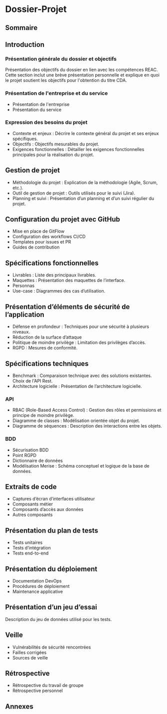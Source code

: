 # Dossier-Projet

## Sommaire

## Introduction 

### Présentation générale du dossier et objectifs

Présentation des objectifs du dossier en lien avec les compétences REAC. Cette section inclut une brève présentation personnelle et explique en quoi le projet soutient les objectifs pour l'obtention du titre CDA.

### Présentation de l'entreprise et du service

- Présentation de l'entreprise
- Présentation du service

### Expression des besoins du projet

- Contexte et enjeux : Décrire le contexte général du projet et ses enjeux spécifiques.
- Objectifs : Objectifs mesurables du projet.
- Exigences fonctionnelles : Détailler les exigences fonctionnelles principales pour la réalisation du projet.

## Gestion de projet

- Méthodologie du projet : Explication de la méthodologie (Agile, Scrum, etc.).
- Outil de gestion de projet : Outils utilisés pour le suivi (Jira).
- Planning et suivi : Présentation d’un planning et d’un suivi régulier du projet.

## Configuration du projet avec GitHub

- Mise en place de GitFlow
- Configuration des workflows CI/CD
- Templates pour issues et PR
- Guides de contribution

## Spécifications fonctionnelles

- Livrables : Liste des principaux livrables.
- Maquettes : Présentation des maquettes de l’interface.
- Personnas 
- Use-case : Diagrammes des cas d’utilisation.

## Présentation d’éléments de sécurité de l’application

- Défense en profondeur : Techniques pour une sécurité à plusieurs niveaux.
- Réduction de la surface d’attaque
- Politique de moindre privilège : Limitation des privilèges d’accès.
- RGPD : Mesures de conformité.

## Spécifications techniques

- Benchmark : Comparaison technique avec des solutions existantes. Choix de l'API Rest.
- Architecture logicielle : Présentation de l’architecture logicielle.

### API

- RBAC (Role-Based Access Control) : Gestion des rôles et permissions et principe de moindre privilège.
- Diagramme de classes : Modélisation orientée objet du projet.
- Diagramme de séquences : Description des interactions entre les objets.

### BDD

- Sécurisation BDD 
- Point RGPD
- Dictionnaire de données
- Modélisation Merise : Schéma conceptuel et logique de la base de données.

## Extraits de code

- Captures d’écran d’interfaces utilisateur
- Composants métier
- Composants d’accès aux données
- Autres composants

## Présentation du plan de tests

- Tests unitaires
- Tests d’intégration
- Tests end-to-end

## Présentation du déploiement 

- Documentation DevOps
- Procédures de déploiement
- Maintenance applicative

## Présentation d’un jeu d’essai

Description du jeu de données utilisé pour les tests.

## Veille

- Vulnérabilités de sécurité rencontrées
- Failles corrigées
- Sources de veille

## Rétrospective

- Rétrospective du travail de groupe
- Rétrospective personnel

## Annexes





